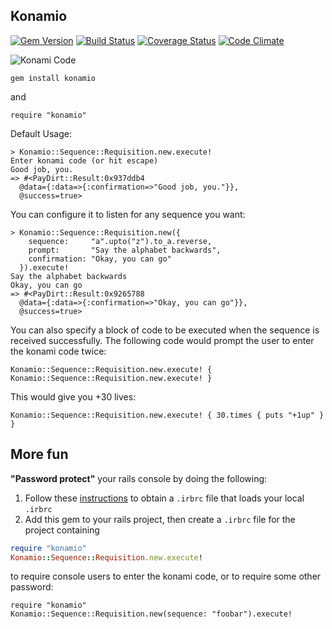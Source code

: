 ## Konamio

[![Gem Version](https://badge.fury.io/rb/konamio.png)](http://badge.fury.io/rb/konamio)  [![Build Status](https://travis-ci.org/rthbound/konamio.png?branch=master)](https://travis-ci.org/rthbound/konamio) [![Coverage Status](https://coveralls.io/repos/rthbound/konamio/badge.png)](https://coveralls.io/r/rthbound/konamio) [![Code Climate](https://codeclimate.com/github/rthbound/konamio.png)](https://codeclimate.com/github/rthbound/konamio)


![Konami Code](http://images.nintendolife.com/news/2012/01/the_origins_of_the_konami_code_revealed/attachment/0/small.jpg)

    gem install konamio

and

    require "konamio"


Default Usage:
```
> Konamio::Sequence::Requisition.new.execute!
Enter konami code (or hit escape)
Good job, you.
=> #<PayDirt::Result:0x937ddb4
  @data={:data=>{:confirmation=>"Good job, you."}},
  @success=true>
```

You can configure it to listen for any sequence you want:
```
> Konamio::Sequence::Requisition.new({
    sequence:     "a".upto("z").to_a.reverse,
    prompt:       "Say the alphabet backwards",
    confirmation: "Okay, you can go"
  }).execute!
Say the alphabet backwards
Okay, you can go
=> #<PayDirt::Result:0x9265788
  @data={:data=>{:confirmation=>"Okay, you can go"}},
  @success=true>
```

You can also specify a block of code to be executed when the sequence is received successfully.
The following code would prompt the user to enter the konami code twice:
```
Konamio::Sequence::Requisition.new.execute! { Konamio::Sequence::Requisition.new.execute! }
```
This would give you +30 lives:
```
Konamio::Sequence::Requisition.new.execute! { 30.times { puts "+1up" } }
```

## More fun

**"Password protect"** your rails console by doing the following:

1. Follow these [instructions](http://samuelmullen.com/2010/04/irb-global-local-irbrc/) to obtain a `.irbrc` file that loads your local `.irbrc`
2. Add this gem to your rails project, then create a `.irbrc` file for the project containing


```ruby
require "konamio"
Konamio::Sequence::Requisition.new.execute!
```
    
to require console users to enter the konami code, or to require some other password:

    require "konamio"
    Konamio::Sequence::Requisition.new(sequence: "foobar").execute!
